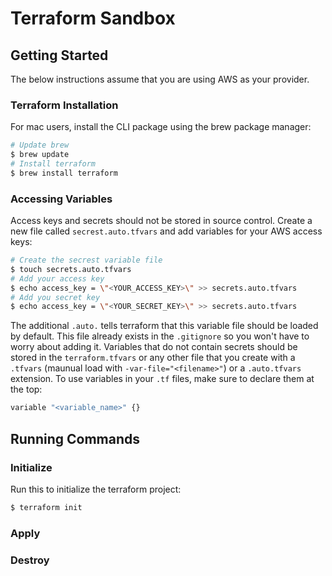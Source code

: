 # Terraform Sandbox
## Getting Started
The below instructions assume that you are using AWS as your provider. 
### Terraform Installation
For mac users, install the CLI package using the brew package manager:
```sh
# Update brew
$ brew update
# Install terraform
$ brew install terraform
```
### Accessing Variables
Access keys and secrets should not be stored in source control. Create a new file called `secrest.auto.tfvars` and add variables for your AWS access keys:
```sh
# Create the secrest variable file
$ touch secrets.auto.tfvars
# Add your access key
$ echo access_key = \"<YOUR_ACCESS_KEY>\" >> secrets.auto.tfvars
# Add you secret key
$ echo access_key = \"<YOUR_SECRET_KEY>\" >> secrets.auto.tfvars
```
The additional `.auto.` tells terraform that this variable file should be loaded by default. This file already exists in the `.gitignore` so you won't have to worry about adding it. Variables that do not contain secrets should be stored in the `terraform.tfvars` or any other file that you create with a `.tfvars` (maunual load with `-var-file="<filename>"`) or a `.auto.tfvars` extension. 
To use variables in your `.tf` files, make sure to declare them at the top:
```sh
variable "<variable_name>" {}
```
## Running Commands
### Initialize
Run this to initialize the terraform project:
```sh
$ terraform init
```
### Apply
### Destroy
